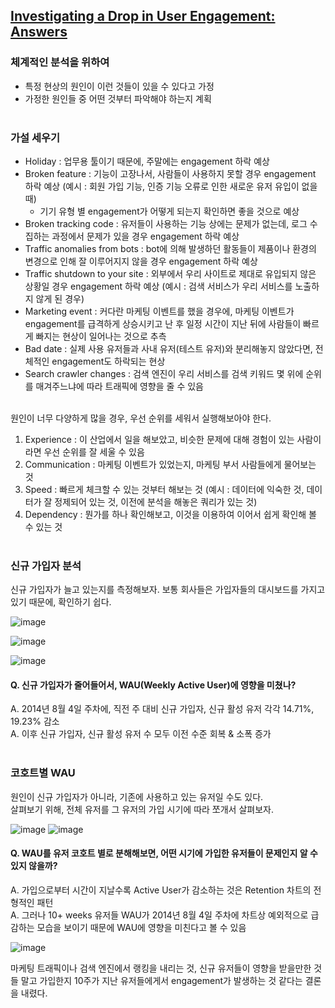 ## [Investigating a Drop in User Engagement: Answers](https://mode.com/sql-tutorial/a-drop-in-user-engagement-answers/)

### 체계적인 분석을 위하여
* 특정 현상의 원인이 이런 것들이 있을 수 있다고 가정
* 가정한 원인들 중 어떤 것부터 파악해야 하는지 계획
<br></br>

### 가설 세우기
* Holiday : 업무용 툴이기 때문에, 주말에는 engagement 하락 예상
* Broken feature : 기능이 고장나서, 사람들이 사용하지 못할 경우 engagement 하락 예상 (예시 : 회원 가입 기능, 인증 기능 오류로 인한 새로운 유저 유입이 없을 때)
  * 기기 유형 별 engagement가 어떻게 되는지 확인하면 좋을 것으로 예상   
* Broken tracking code : 유저들이 사용하는 기능 상에는 문제가 없는데, 로그 수집하는 과정에서 문제가 있을 경우 engagement 하락 예상
* Traffic anomalies from bots : bot에 의해 발생하던 활동들이 제품이나 환경의 변경으로 인해 잘 이루어지지 않을 경우 engagement 하락 예상
* Traffic shutdown to your site : 외부에서 우리 사이트로 제대로 유입되지 않은 상황일 경우 engagement 하락 예상 (예시 : 검색 서비스가 우리 서비스를 노출하지 않게 된 경우)
* Marketing event : 커다란 마케팅 이벤트를 했을 경우에, 마케팅 이벤트가 engagement를 급격하게 상승시키고 난 후 일정 시간이 지난 뒤에 사람들이 빠르게 빠지는 현상이 일어나는 것으로 추측
* Bad date : 실제 사용 유저들과 사내 유저(테스트 유저)와 분리해놓지 않았다면, 전체적인 engagement도 하락되는 현상
* Search crawler changes : 검색 엔진이 우리 서비스를 검색 키워드 몇 위에 순위를 매겨주느냐에 따라 트래픽에 영향을 줄 수 있음
<br></br>

원인이 너무 다양하게 많을 경우, 우선 순위를 세워서 실행해보아야 한다.
1) Experience : 이 산업에서 일을 해보았고, 비슷한 문제에 대해 경험이 있는 사람이라면 우선 순위를 잘 세울 수 있음
2) Communication : 마케팅 이벤트가 있었는지, 마케팅 부서 사람들에게 물어보는 것
3) Speed : 빠르게 체크할 수 있는 것부터 해보는 것 (예시 : 데이터에 익숙한 것, 데이터가 잘 정제되어 있는 것, 이전에 분석을 해놓은 쿼리가 있는 것)
4) Dependency : 뭔가를 하나 확인해보고, 이것을 이용하여 이어서 쉽게 확인해 볼 수 있는 것
<br></br>

### 신규 가입자 분석
신규 가입자가 늘고 있는지를 측정해보자.
보통 회사들은 가입자들의 대시보드를 가지고 있기 때문에, 확인하기 쉽다.

![image](https://user-images.githubusercontent.com/77952321/149719285-ac08742d-8226-4e7f-a922-f6644dc7e779.png)

![image](https://user-images.githubusercontent.com/77952321/149719346-8ff05917-801d-4daf-8f30-8c7541d8b905.png)

![image](https://user-images.githubusercontent.com/77952321/149720186-04a8d95e-e3e9-454c-85e8-5466701108f4.png)

#### Q. 신규 가입자가 줄어들어서, WAU(Weekly Active User)에 영향을 미쳤나?  
A. 2014년 8월 4일 주차에, 직전 주 대비 신규 가입자, 신규 활성 유저 각각 14.71%, 19.23% 감소  
A. 이후 신규 가입자, 신규 활성 유저 수 모두 이전 수준 회복 & 소폭 증가
<br></br>

### 코호트별 WAU
원인이 신규 가입자가 아니라, 기존에 사용하고 있는 유저일 수도 있다.  
살펴보기 위해, 전체 유저를 그 유저의 가입 시기에 따라 쪼개서 살펴보자.   

![image](https://user-images.githubusercontent.com/77952321/149730538-e6f74f64-ad62-4a3d-a807-8cefc1bb8d12.png)
![image](https://user-images.githubusercontent.com/77952321/149730812-363ce9d7-84b7-4f9d-95bc-f5668f8dcb07.png)

#### Q. WAU를 유저 코호트 별로 분해해보면, 어떤 시기에 가입한 유저들이 문제인지 알 수 있지 않을까?
A. 가입으로부터 시간이 지날수록 Active User가 감소하는 것은 Retention 차트의 전형적인 패턴  
A. 그러나 10+ weeks 유저들 WAU가 2014년 8월 4일 주차에 차트상 예외적으로 급감하는 모습을 보이기 때문에 WAU에 영향을 미친다고 볼 수 있음   

![image](https://user-images.githubusercontent.com/77952321/149736682-89ffbcbf-5e87-4833-a3b1-0c86fc51541c.png)

마케팅 트래픽이나 검색 엔진에서 랭킹을 내리는 것, 신규 유저들이 영향을 받을만한 것들 말고 가입한지 10주가 지난 유저들에게서 engagement가 발생하는 것 같다는 결론을 내렸다.
